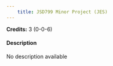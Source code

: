 ```yaml
---
    title: JSD799 Minor Project (JES)
---
```

**Credits:** 3 (0-0-6)



#### Description 
No description available